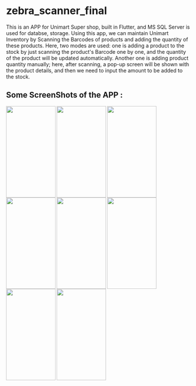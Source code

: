 # zebra_scanner_final
This is an APP for Unimart Super shop, built in Flutter, and MS SQL Server is used for databse, storage. Using this app, we can maintain Unimart Inventory by Scanning the Barcodes of products and adding the quantity of these products. Here, two modes are used: one is adding a product to the stock by just scanning the product's Barcode one by one, and the quantity of the product will be updated automatically. Another one is adding product quantity manually; here, after scanning, a pop-up screen will be shown with the product details, and then we need to input the amount to be added to the stock.

## Some ScreenShots of the APP :
<a href="url"><img src="https://github.com/ASM-FAHIM/zebra_scanner_final/assets/60956818/7757c513-75e2-4a16-8ce9-deb174f90cb4" align="left" height="250" width="135" ></a>
<a href="url"><img src="https://github.com/ASM-FAHIM/zebra_scanner_final/assets/60956818/2e0fe9bf-9a55-4277-889d-66528093d231" align="left" height="250" width="135" ></a>
<a href="url"><img src="https://github.com/ASM-FAHIM/zebra_scanner_final/assets/60956818/5e22452e-71f5-40c3-9916-101172618c1f" align="left" height="250" width="135" ></a>
<a href="url"><img src="https://github.com/ASM-FAHIM/zebra_scanner_final/assets/60956818/c1fae7bb-0401-4d51-9070-88a002bd453f" align="left" height="250" width="135" ></a>
<a href="url"><img src="https://github.com/ASM-FAHIM/zebra_scanner_final/assets/60956818/42f0dc0b-743a-4b26-ac8f-572ce220cbaa" align="left" height="250" width="135" ></a>
<a href="url"><img src="https://github.com/ASM-FAHIM/zebra_scanner_final/assets/60956818/703b13f0-9718-44c5-9f5e-a08fde1d5489" align="left" height="250" width="135" ></a>
<a href="url"><img src="https://github.com/ASM-FAHIM/zebra_scanner_final/assets/60956818/b1272f22-d7d3-48d7-b059-a62abe9fb215" align="left" height="250" width="135" ></a>
<a href="url"><img src="https://github.com/ASM-FAHIM/zebra_scanner_final/assets/60956818/356efaf4-667f-487a-b71f-acee088c6697" align="left" height="250" width="135" ></a>





